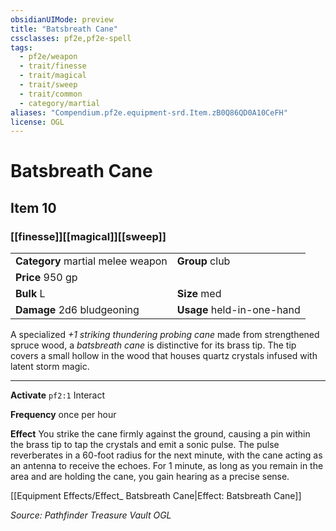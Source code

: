 ```yaml
---
obsidianUIMode: preview
title: "Batsbreath Cane"
cssclasses: pf2e,pf2e-spell
tags:
  - pf2e/weapon
  - trait/finesse
  - trait/magical
  - trait/sweep
  - trait/common
  - category/martial
aliases: "Compendium.pf2e.equipment-srd.Item.zB0Q86QD0A10CeFH"
license: OGL
---
```

# Batsbreath Cane
## Item 10
### [[finesse]][[magical]][[sweep]]

|  |  |
| -- | -- |
| **Category** martial melee weapon | **Group** club |
| **Price** 950 gp |  |
| **Bulk** L | **Size** med |
| **Damage** 2d6 bludgeoning  | **Usage** held-in-one-hand |



A specialized _+1 striking thundering probing cane_ made from strengthened spruce wood, a _batsbreath cane_ is distinctive for its brass tip. The tip covers a small hollow in the wood that houses quartz crystals infused with latent storm magic.

* * *

**Activate** `pf2:1` Interact

**Frequency** once per hour

**Effect** You strike the cane firmly against the ground, causing a pin within the brass tip to tap the crystals and emit a sonic pulse. The pulse reverberates in a 60-foot radius for the next minute, with the cane acting as an antenna to receive the echoes. For 1 minute, as long as you remain in the area and are holding the cane, you gain hearing as a precise sense.

[[Equipment Effects/Effect_ Batsbreath Cane|Effect: Batsbreath Cane]]

*Source: Pathfinder Treasure Vault*
*OGL*